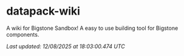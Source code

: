 # datapack-wiki
A wiki for Bigstone Sandbox! A easy to use building tool for Bigstone components.

_Last updated: 12/08/2025 at 18:03:00.474 UTC_
